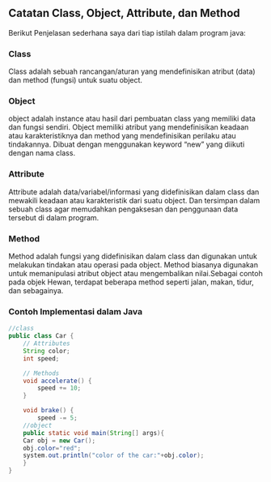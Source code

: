 ## Catatan Class, Object, Attribute, dan Method
Berikut Penjelasan sederhana saya dari tiap istilah dalam program java:
### Class

Class adalah sebuah rancangan/aturan yang mendefinisikan atribut (data) dan method (fungsi) untuk suatu object.

### Object

object adalah instance atau hasil dari pembuatan class yang memiliki data dan fungsi sendiri. Object memiliki atribut yang mendefinisikan keadaan atau karakteristiknya dan method yang mendefinisikan perilaku atau tindakannya. Dibuat dengan menggunakan keyword “new” yang diikuti dengan nama class.

### Attribute

Attribute adalah data/variabel/informasi yang didefinisikan dalam class dan mewakili keadaan atau karakteristik dari suatu object. Dan tersimpan dalam sebuah class agar memudahkan pengaksesan dan penggunaan data tersebut di dalam program.

### Method

Method adalah fungsi yang didefinisikan dalam class dan digunakan untuk melakukan tindakan atau operasi pada object. Method biasanya digunakan untuk memanipulasi atribut object atau mengembalikan nilai.Sebagai contoh pada objek Hewan, terdapat beberapa method seperti jalan, makan, tidur, dan sebagainya.

### Contoh Implementasi dalam Java

```java
//class
public class Car {
    // Attributes
    String color;
    int speed;

    // Methods
    void accelerate() {
        speed += 10;
    }

    void brake() {
        speed -= 5;
    //object
    public static void main(String[] args){
    Car obj = new Car();
    obj.color="red";
    system.out.println("color of the car:"+obj.color);
    }
}
